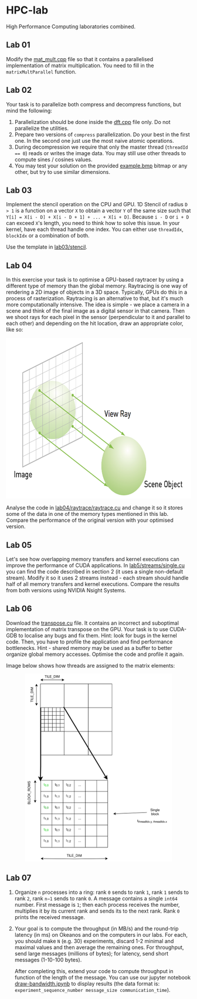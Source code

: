 # HPC-lab
High Performance Computing laboratories combined.

## Lab 01
Modify the [mat_mult.cpp](lab01/mat_mult.cpp) file so that it contains a parallelised implementation of matrix multiplication. You need to fill in the `matrixMultParallel` function.

## Lab 02
Your task is to parallelize both compress and decompress functions, but mind the following:
1. Parallelization should be done inside the [dft.cpp](lab02/dft.cpp) file only. Do not parallelize the utilities.
1. Prepare two versions of `compress` parallelization. Do your best in the first one. In the second one just use the most naive atomic operations.
1. During decompression we require that only the master thread (`threadId == 0`) reads or writes the image data. You may still use other threads to compute sines / cosines values.
1. You may test your solution on the provided [example.bmp](lab02/example.bmp) bitmap or any other, but try to use similar dimensions.

## Lab 03
Implement the stencil operation on the CPU and GPU. 1D Stencil of radius `D > 1` is a function on a vector `X` to obtain a vector `Y` of the same size such that `Y[i] = X[i - D] + X[i - D + 1] + ... + X[i + D]`. Because `i - D` or `i + D` can exceed `X`'s length, you need to think how to solve this issue. In your kernel, have each thread handle one index. You can either use `threadIdx`, `blockIdx` or a combination of both.

Use the template in [lab03/stencil](lab03/stencil/).

## Lab 04
In this exercise your task is to optimise a GPU-based raytracer by using a different type of memory than the global memory. Raytracing is one way of rendering a 2D image of objects in a 3D space. Typically, GPUs do this in a process of rasterization. Raytracing is an alternative to that, but it's much more computationally intensive. The idea is simple - we place a camera in a scene and think of the final image as a digital sensor in that camera. Then we shoot rays for each pixel in the sensor (perpendicular to it and parallel to each other) and depending on the hit location, draw an appropriate color, like so:

<center><img src="lab04/raytrace.png" width="663" height="437"></center>

Analyse the code in [lab04/raytrace/raytrace.cu](lab04/raytrace/raytrace.cu) and change it so it stores some of the data in one of the memory types mentioned in this lab. Compare the performance of the original version with your optimised version.

## Lab 05
Let's see how overlapping memory transfers and kernel executions can improve the performance of CUDA applications. In [lab5/streams/single.cu](lab05/streams/single.cu) you can find the code described in section 2 (it uses a single non-default stream). Modify it so it uses 2 streams instead - each stream should handle half of all memory transfers and kernel executions. Compare the results from both versions using NVIDIA Nsight Systems.

## Lab 06
Download the [transpose.cu](lab06/transpose.cu) file. It contains an incorrect and suboptimal implementation of matrix transpose on the GPU. Your task is to use CUDA-GDB to localise any bugs and fix them. Hint: look for bugs in the kernel code. Then, you have to profile the application and find performance bottlenecks. Hint - shared memory may be used as a buffer to better organize global memory accesses. Optimise the code and profile it again.

Image below shows how threads are assigned to the matrix elements:

<center><img src="lab06/transpose.png" width="400" height="511"></center>

## Lab 07
1. Organize `n` processes into a ring: rank `0` sends to rank `1`, rank `1` sends to rank `2`, rank `n−1` sends to rank `0`. A message contains a single `int64` number. First message is `1`; then each process receives the number, multiplies it by its current rank and sends its to the next rank. Rank `0` prints the received message.

1. Your goal is to compute the throughput (in MB/s) and the round-trip latency (in ms) on Okeanos and on the computers in our labs. For each, you should make `N` (e.g. 30) experiments, discard 1-2 minimal and maximal values and then average the remaining ones. For throughput, send large messages (millions of bytes); for latency, send short messages (1-10-100 bytes).

    After completing this, extend your code to compute throughput in function of the length of the message. You can use our jupyter notebook [draw-bandwidth.ipynb](lab07/draw-bandwidth.ipynb) to display results (the data format is: `experiment_sequence_number message_size communication_time`).
